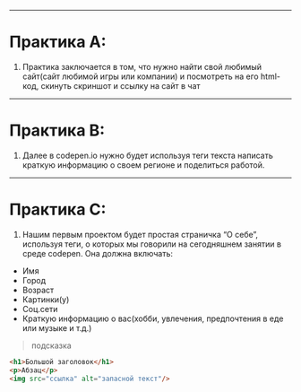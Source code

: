 

---
# Практика А:

1.  Практика заключается в том, что нужно найти свой любимый сайт(сайт любимой игры или компании) и посмотреть на его html-код, скинуть скриншот и ссылку на сайт в чат

--- 
# Практика B: 
1.    Далее в codepen.io нужно будет используя теги текста написать краткую информацию о своем регионе и поделиться работой.

--- 
# Практика C:

1.  Нашим первым проектом будет простая страничка “О себе”, используя теги, о которых мы говорили на сегодняшнем занятии в среде codepen. Она должна включать:
- Имя
- Город
- Возраст
- Картинки(у)
- Соц.сети
- Краткую информацию о вас(хобби, увлечения, предпочтения в еде или музыке и т.д.)


> подсказка

```html
<h1>Большой заголовок</h1>
<p>Абзац</p>
<img src="ссылка" alt="запасной текст"/>
```

 